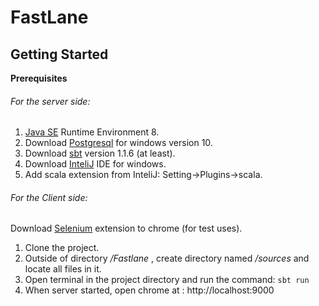 # FastLane

## Getting Started

**Prerequisites**

###### For the server side:
1. [Java SE](http://www.oracle.com/technetwork/java/javase/downloads/index.html) Runtime Environment 8.
2. Download [Postgresql](https://www.postgresql.org/download/windows/) for windows version 10.
3. Download [sbt]( https://www.scala-sbt.org/download.html) version 1.1.6 (at least).
4. Download [InteliJ]( https://www.jetbrains.com/idea/download/#section=windows) IDE for windows.
5. Add scala extension from InteliJ: Setting->Plugins->scala.

###### For the Client side:
Download [Selenium](https://chrome.google.com/webstore/detail/selenium-ide/mooikfkahbdckldjjndioackbalphokd?hl=en) extension to chrome (for test uses).


1. Clone the project.
2. Outside of directory */Fastlane* , create directory named */sources* and locate all files in it.
3. Open terminal in the project directory and run the command:
  `sbt run`
4. When server started, open chrome at : http://localhost:9000



